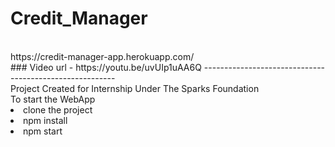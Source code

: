 # Credit_Manager
<br>
https://credit-manager-app.herokuapp.com/
<br>
### Video url - https://youtu.be/uvUIp1uAA6Q
--------------------------------------------------------
<br>
Project Created for Internship Under The Sparks Foundation
<br>
To start the WebApp
<br>
<li>clone the project
<br>
<li>npm install
<br>
<li>npm start
